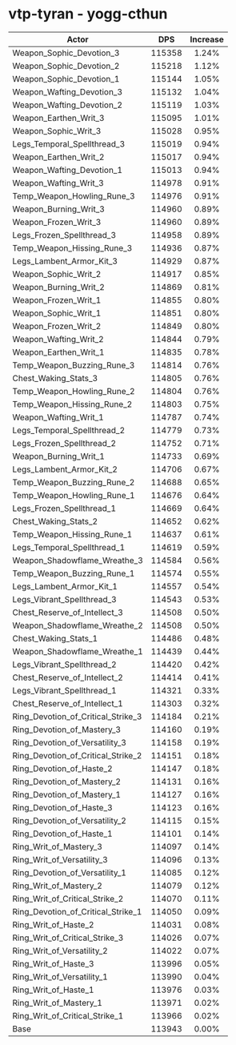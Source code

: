 # vtp-tyran - yogg-cthun
| Actor | DPS | Increase |
|---|:---:|:---:|
|Weapon_Sophic_Devotion_3|115358|1.24%|
|Weapon_Sophic_Devotion_2|115218|1.12%|
|Weapon_Sophic_Devotion_1|115144|1.05%|
|Weapon_Wafting_Devotion_3|115132|1.04%|
|Weapon_Wafting_Devotion_2|115119|1.03%|
|Weapon_Earthen_Writ_3|115095|1.01%|
|Weapon_Sophic_Writ_3|115028|0.95%|
|Legs_Temporal_Spellthread_3|115019|0.94%|
|Weapon_Earthen_Writ_2|115017|0.94%|
|Weapon_Wafting_Devotion_1|115013|0.94%|
|Weapon_Wafting_Writ_3|114978|0.91%|
|Temp_Weapon_Howling_Rune_3|114976|0.91%|
|Weapon_Burning_Writ_3|114960|0.89%|
|Weapon_Frozen_Writ_3|114960|0.89%|
|Legs_Frozen_Spellthread_3|114958|0.89%|
|Temp_Weapon_Hissing_Rune_3|114936|0.87%|
|Legs_Lambent_Armor_Kit_3|114929|0.87%|
|Weapon_Sophic_Writ_2|114917|0.85%|
|Weapon_Burning_Writ_2|114869|0.81%|
|Weapon_Frozen_Writ_1|114855|0.80%|
|Weapon_Sophic_Writ_1|114851|0.80%|
|Weapon_Frozen_Writ_2|114849|0.80%|
|Weapon_Wafting_Writ_2|114844|0.79%|
|Weapon_Earthen_Writ_1|114835|0.78%|
|Temp_Weapon_Buzzing_Rune_3|114814|0.76%|
|Chest_Waking_Stats_3|114805|0.76%|
|Temp_Weapon_Howling_Rune_2|114804|0.76%|
|Temp_Weapon_Hissing_Rune_2|114803|0.75%|
|Weapon_Wafting_Writ_1|114787|0.74%|
|Legs_Temporal_Spellthread_2|114779|0.73%|
|Legs_Frozen_Spellthread_2|114752|0.71%|
|Weapon_Burning_Writ_1|114733|0.69%|
|Legs_Lambent_Armor_Kit_2|114706|0.67%|
|Temp_Weapon_Buzzing_Rune_2|114688|0.65%|
|Temp_Weapon_Howling_Rune_1|114676|0.64%|
|Legs_Frozen_Spellthread_1|114669|0.64%|
|Chest_Waking_Stats_2|114652|0.62%|
|Temp_Weapon_Hissing_Rune_1|114637|0.61%|
|Legs_Temporal_Spellthread_1|114619|0.59%|
|Weapon_Shadowflame_Wreathe_3|114584|0.56%|
|Temp_Weapon_Buzzing_Rune_1|114574|0.55%|
|Legs_Lambent_Armor_Kit_1|114557|0.54%|
|Legs_Vibrant_Spellthread_3|114543|0.53%|
|Chest_Reserve_of_Intellect_3|114508|0.50%|
|Weapon_Shadowflame_Wreathe_2|114508|0.50%|
|Chest_Waking_Stats_1|114486|0.48%|
|Weapon_Shadowflame_Wreathe_1|114439|0.44%|
|Legs_Vibrant_Spellthread_2|114420|0.42%|
|Chest_Reserve_of_Intellect_2|114414|0.41%|
|Legs_Vibrant_Spellthread_1|114321|0.33%|
|Chest_Reserve_of_Intellect_1|114303|0.32%|
|Ring_Devotion_of_Critical_Strike_3|114184|0.21%|
|Ring_Devotion_of_Mastery_3|114160|0.19%|
|Ring_Devotion_of_Versatility_3|114158|0.19%|
|Ring_Devotion_of_Critical_Strike_2|114151|0.18%|
|Ring_Devotion_of_Haste_2|114147|0.18%|
|Ring_Devotion_of_Mastery_2|114131|0.16%|
|Ring_Devotion_of_Mastery_1|114127|0.16%|
|Ring_Devotion_of_Haste_3|114123|0.16%|
|Ring_Devotion_of_Versatility_2|114115|0.15%|
|Ring_Devotion_of_Haste_1|114101|0.14%|
|Ring_Writ_of_Mastery_3|114097|0.14%|
|Ring_Writ_of_Versatility_3|114096|0.13%|
|Ring_Devotion_of_Versatility_1|114085|0.12%|
|Ring_Writ_of_Mastery_2|114079|0.12%|
|Ring_Writ_of_Critical_Strike_2|114070|0.11%|
|Ring_Devotion_of_Critical_Strike_1|114050|0.09%|
|Ring_Writ_of_Haste_2|114031|0.08%|
|Ring_Writ_of_Critical_Strike_3|114026|0.07%|
|Ring_Writ_of_Versatility_2|114022|0.07%|
|Ring_Writ_of_Haste_3|113996|0.05%|
|Ring_Writ_of_Versatility_1|113990|0.04%|
|Ring_Writ_of_Haste_1|113976|0.03%|
|Ring_Writ_of_Mastery_1|113971|0.02%|
|Ring_Writ_of_Critical_Strike_1|113966|0.02%|
|Base|113943|0.00%|
